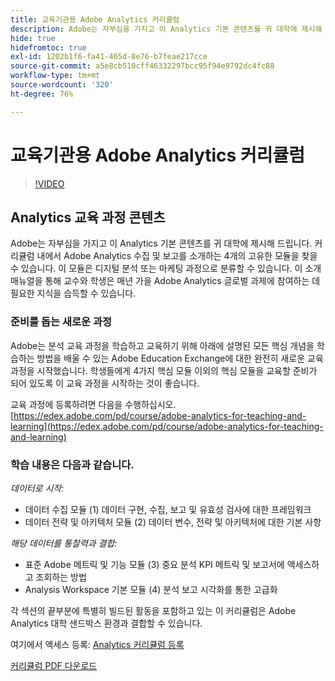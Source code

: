 ```yaml
---
title: 교육기관용 Adobe Analytics 커리큘럼
description: Adobe는 자부심을 가지고 이 Analytics 기본 콘텐츠를 귀 대학에 제시해 드립니다. 커리큘럼 내에서 Adobe Analytics 수집 및 보고를 소개하는 4개의 고유한 모듈을 찾을 수 있습니다. 이 모듈은 디지털 분석 또는 마케팅 과정으로 분류할 수 있습니다. 이 소개 매뉴얼을 통해 교수와 학생은 매년 가을 Adobe Analytics 글로벌 과제에 참여하는 데 필요한 지식을 습득할 수 있습니다.
hide: true
hidefromtoc: true
exl-id: 1202b1f6-fa41-465d-8e76-b7feae217cce
source-git-commit: a5e8cb510cff46332297bcc95f94e9792dc4fc88
workflow-type: tm+mt
source-wordcount: '320'
ht-degree: 76%

---
```


# 교육기관용 Adobe Analytics 커리큘럼

>[!VIDEO](https://video.tv.adobe.com/v/334350/?quality=12&learn=on)

## Analytics 교육 과정 콘텐츠

Adobe는 자부심을 가지고 이 Analytics 기본 콘텐츠를 귀 대학에 제시해 드립니다. 커리큘럼 내에서 Adobe Analytics 수집 및 보고를 소개하는 4개의 고유한 모듈을 찾을 수 있습니다. 이 모듈은 디지털 분석 또는 마케팅 과정으로 분류할 수 있습니다. 이 소개 매뉴얼을 통해 교수와 학생은 매년 가을 Adobe Analytics 글로벌 과제에 참여하는 데 필요한 지식을 습득할 수 있습니다.

### 준비를 돕는 새로운 과정

Adobe는 분석 교육 과정을 학습하고 교육하기 위해 아래에 설명된 모든 핵심 개념을 학습하는 방법을 배울 수 있는 Adobe Education Exchange에 대한 완전히 새로운 교육 과정을 시작했습니다. 학생들에게 4가지 핵심 모듈 이외의 핵심 모듈을 교육할 준비가 되어 있도록 이 교육 과정을 시작하는 것이 좋습니다.

교육 과정에 등록하려면 다음을 수행하십시오. [https://edex.adobe.com/pd/course/adobe-analytics-for-teaching-and-learning](https://edex.adobe.com/pd/course/adobe-analytics-for-teaching-and-learning)

### 학습 내용은 다음과 같습니다.

*데이터로 시작:*

* 데이터 수집 모듈 (1) 데이터 구현, 수집, 보고 및 유효성 검사에 대한 프레임워크
* 데이터 전략 및 아키텍처 모듈 (2) 데이터 변수, 전략 및 아키텍처에 대한 기본 사항

*해당 데이터를 통찰력과 결합:*

* 표준 Adobe 메트릭 및 기능 모듈 (3) 중요 분석 KPI 메트릭 및 보고서에 액세스하고 조회하는 방법
* Analysis Workspace 기본 모듈 (4) 분석 보고 시각화를 통한 고급화

각 섹션의 끝부분에 특별히 빌드된 활동을 포함하고 있는 이 커리큘럼은 Adobe Analytics 대학 샌드박스 환경과 결합할 수 있습니다.

여기에서 액세스 등록: [Analytics 커리큘럼 등록](https://experienceleague.adobe.com/landing/analytics-university/)

[커리큘럼 PDF 다운로드](assets/Adobe-Analytics-Curriculum_2021.pdf)
